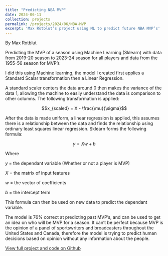 ```yaml
---
title: "Predicting NBA MVP"
date: 2024-06-11
collection: projects
permalink: /projects/2024/06/NBA-MVP
excerpt: 'Max Rotblut’s project using ML to predict future NBA MVP’s'
---
```

By Max Rotblut

Predicting the MVP of a season using Machine Learning (Sklearn) with data from 2019-20 season to 2023-24 season for all players and data from the 1955-56 season for MVP’s

I did this using Machine learning, the model I created first applies a Standard Scalar transformation then a Linear Regression.

A standard scaler centers the data around 0 then makes the variance of the data 1, allowing the machine to easily understand the data is comparison to other columns. The following transformation is applied:

$$x_{scaled} = X - \frac{\mu}{\sigma}$$

After the data is made uniform, a linear regression is applied, this assumes there is a relationship between the data and finds the relationship using ordinary least squares linear regression. Sklearn forms the following formula:

$$y = Xw + b$$

Where 

$y$ = the dependant variable (Whether or not a player is MVP) 

$X$ = the matrix of input features 

$w$ = the vector of coefficients 

$b$ = the intercept term

This formula can then be used on new data to predict the dependant variable.

The model is 76% correct at predicting past MVP’s, and can be used to get an idea on who will be MVP for a season. It can’t be perfect because MVP is the opinion of a panel of sportswriters and broadcasters throughout the United States and Canada, therefore the model is trying to predict human decisions based on opinion without any information about the people.

[View full project and code on Github](https://github.com/mrotblut/NBA-MVP/)
